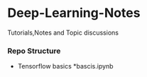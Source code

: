 # Deep-Learning-Notes
Tutorials,Notes and Topic discussions

### Repo Structure
* Tensorflow basics
  *bascis.ipynb 
